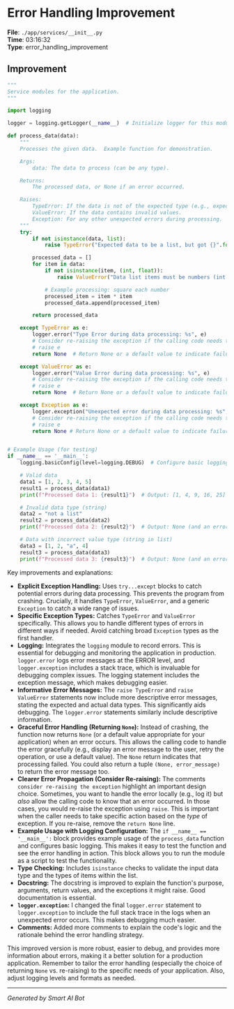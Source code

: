 # Error Handling Improvement

**File**: `./app/services/__init__.py`  
**Time**: 03:16:32  
**Type**: error_handling_improvement

## Improvement

```python
"""
Service modules for the application.
"""

import logging

logger = logging.getLogger(__name__)  # Initialize logger for this module

def process_data(data):
    """
    Processes the given data.  Example function for demonstration.

    Args:
        data: The data to process (can be any type).

    Returns:
        The processed data, or None if an error occurred.

    Raises:
        TypeError: If the data is not of the expected type (e.g., expecting a list but getting a string).
        ValueError: If the data contains invalid values.
        Exception: For any other unexpected errors during processing.
    """
    try:
        if not isinstance(data, list):
            raise TypeError("Expected data to be a list, but got {}".format(type(data)))

        processed_data = []
        for item in data:
            if not isinstance(item, (int, float)):
                raise ValueError("Data list items must be numbers (int or float). Got {}".format(type(item)))

            # Example processing: square each number
            processed_item = item * item
            processed_data.append(processed_item)

        return processed_data

    except TypeError as e:
        logger.error("Type Error during data processing: %s", e)
        # Consider re-raising the exception if the calling code needs to know about this *specific* error
        # raise e
        return None  # Return None or a default value to indicate failure

    except ValueError as e:
        logger.error("Value Error during data processing: %s", e)
        # Consider re-raising the exception if the calling code needs to know about this *specific* error
        # raise e
        return None  # Return None or a default value to indicate failure

    except Exception as e:
        logger.exception("Unexpected error during data processing: %s", e) #Use exception for stack trace
        # Consider re-raising the exception if the calling code needs to know about this *specific* error
        # raise e
        return None # Return None or a default value to indicate failure


# Example Usage (for testing)
if __name__ == '__main__':
    logging.basicConfig(level=logging.DEBUG)  # Configure basic logging

    # Valid data
    data1 = [1, 2, 3, 4, 5]
    result1 = process_data(data1)
    print(f"Processed data 1: {result1}")  # Output: [1, 4, 9, 16, 25]

    # Invalid data type (string)
    data2 = "not a list"
    result2 = process_data(data2)
    print(f"Processed data 2: {result2}")  # Output: None (and an error log)

    # Data with incorrect value type (string in list)
    data3 = [1, 2, "a", 4]
    result3 = process_data(data3)
    print(f"Processed data 3: {result3}")  # Output: None (and an error log)
```

Key improvements and explanations:

* **Explicit Exception Handling:** Uses `try...except` blocks to catch potential errors during data processing.  This prevents the program from crashing.  Crucially, it handles `TypeError`, `ValueError`, and a generic `Exception` to catch a wide range of issues.
* **Specific Exception Types:** Catches `TypeError` and `ValueError` specifically.  This allows you to handle different types of errors in different ways if needed.  Avoid catching broad `Exception` types as the first handler.
* **Logging:** Integrates the `logging` module to record errors.  This is essential for debugging and monitoring the application in production.  `logger.error` logs error messages at the ERROR level, and `logger.exception` includes a stack trace, which is invaluable for debugging complex issues.  The logging statement includes the exception message, which makes debugging easier.
* **Informative Error Messages:**  The `raise TypeError` and `raise ValueError` statements now include more descriptive error messages, stating the expected and actual data types. This significantly aids debugging. The `logger.error` statements similarly include descriptive information.
* **Graceful Error Handling (Returning `None`):**  Instead of crashing, the function now returns `None` (or a default value appropriate for your application) when an error occurs.  This allows the calling code to handle the error gracefully (e.g., display an error message to the user, retry the operation, or use a default value).  The `None` return indicates that processing failed.  You could also return a tuple `(None, error_message)` to return the error message too.
* **Clearer Error Propagation (Consider Re-raising):** The comments `consider re-raising the exception` highlight an important design choice.  Sometimes, you want to handle the error locally (e.g., log it) but *also* allow the calling code to know that an error occurred. In those cases, you would re-raise the exception using `raise`. This is important when the caller needs to take specific action based on the *type* of exception.  If you re-raise, remove the `return None` line.
* **Example Usage with Logging Configuration:** The `if __name__ == '__main__':` block provides example usage of the `process_data` function and configures basic logging.  This makes it easy to test the function and see the error handling in action.  This block allows you to run the module as a script to test the functionality.
* **Type Checking:**  Includes `isinstance` checks to validate the input data type and the types of items within the list.
* **Docstring:** The docstring is improved to explain the function's purpose, arguments, return values, and the exceptions it might raise.  Good documentation is essential.
* **`logger.exception`:**  I changed the final `logger.error` statement to `logger.exception` to include the full stack trace in the logs when an unexpected error occurs. This makes debugging much easier.
* **Comments:** Added more comments to explain the code's logic and the rationale behind the error handling strategy.

This improved version is more robust, easier to debug, and provides more information about errors, making it a better solution for a production application.  Remember to tailor the error handling (especially the choice of returning `None` vs. re-raising) to the specific needs of your application.  Also, adjust logging levels and formats as needed.

---
*Generated by Smart AI Bot*
